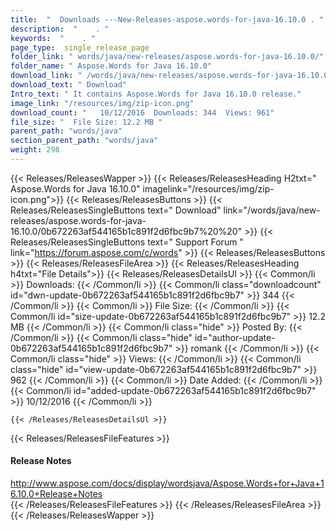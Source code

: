 ```yaml
---
title:  "  Downloads ---New-Releases-aspose.words-for-java-16.10.0 . " 
description:  "    . " 
keywords:  "    . " 
page_type:  single_release_page
folder_link: " words/java/new-releases/aspose.words-for-java-16.10.0/"
folder_name: " Aspose.Words for Java 16.10.0"
download_link: " /words/java/new-releases/aspose.words-for-java-16.10.0/0b672263af544165b1c891f2d6fbc9b7"
download_text: " Download"
Intro_text: " It contains Aspose.Words for Java 16.10.0 release."
image_link: "/resources/img/zip-icon.png"
download_count: "   10/12/2016  Downloads: 344  Views: 961"
file_size: "  File Size: 12.2 MB "
parent_path: "words/java"
section_parent_path: "words/java"
weight: 298
---
```


{{< Releases/ReleasesWapper >}}
  {{< Releases/ReleasesHeading H2txt=" Aspose.Words for Java 16.10.0" imagelink="/resources/img/zip-icon.png">}}
  {{< Releases/ReleasesButtons >}}
    {{< Releases/ReleasesSingleButtons text=" Download" link="/words/java/new-releases/aspose.words-for-java-16.10.0/0b672263af544165b1c891f2d6fbc9b7%20%20" >}}
    {{< Releases/ReleasesSingleButtons text=" Support Forum " link="https://forum.aspose.com/c/words" >}}
  {{< Releases/ReleasesButtons >}}
  {{< Releases/ReleasesFileArea >}}
    {{< Releases/ReleasesHeading h4txt="File Details">}}
    {{< Releases/ReleasesDetailsUl >}}
            {{< Common/li  >}} Downloads: {{< /Common/li >}} 
      {{< Common/li class="downloadcount" id="dwn-update-0b672263af544165b1c891f2d6fbc9b7" >}} 344 {{< /Common/li >}} 
      {{< Common/li  >}} File Size: {{< /Common/li >}} 
      {{< Common/li id="size-update-0b672263af544165b1c891f2d6fbc9b7" >}} 12.2 MB {{< /Common/li >}} 
      {{< Common/li  class="hide" >}} Posted By: {{< /Common/li >}} 
      {{< Common/li class="hide" id="author-update-0b672263af544165b1c891f2d6fbc9b7" >}} romank {{< /Common/li >}} 
      {{< Common/li class="hide"  >}} Views: {{< /Common/li >}} 
      {{< Common/li class="hide" id="view-update-0b672263af544165b1c891f2d6fbc9b7" >}} 962 {{< /Common/li >}} 
      {{< Common/li  >}} Date Added: {{< /Common/li >}} 
      {{< Common/li id="added-update-0b672263af544165b1c891f2d6fbc9b7" >}} 10/12/2016 {{< /Common/li >}} 

    {{< /Releases/ReleasesDetailsUl >}}

  {{< Releases/ReleasesFileFeatures >}}
      <h4>Release Notes</h4><div><a href="http://www.aspose.com/docs/display/wordsjava/Aspose.Words+for+Java+16.10.0+Release+Notes">http://www.aspose.com/docs/display/wordsjava/Aspose.Words+for+Java+16.10.0+Release+Notes</a></div>
  {{< /Releases/ReleasesFileFeatures >}}
 {{< /Releases/ReleasesFileArea >}}
{{< /Releases/ReleasesWapper >}}


